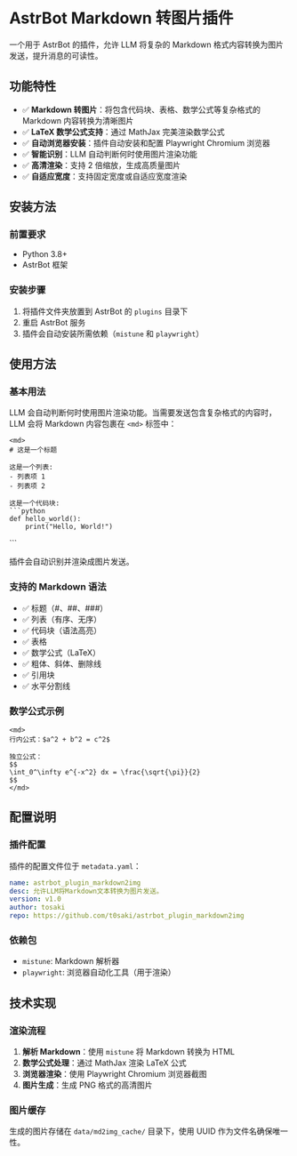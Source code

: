 # AstrBot Markdown 转图片插件

一个用于 AstrBot 的插件，允许 LLM 将复杂的 Markdown 格式内容转换为图片发送，提升消息的可读性。

## 功能特性

- ✅ **Markdown 转图片**：将包含代码块、表格、数学公式等复杂格式的 Markdown 内容转换为清晰图片
- ✅ **LaTeX 数学公式支持**：通过 MathJax 完美渲染数学公式
- ✅ **自动浏览器安装**：插件自动安装和配置 Playwright Chromium 浏览器
- ✅ **智能识别**：LLM 自动判断何时使用图片渲染功能
- ✅ **高清渲染**：支持 2 倍缩放，生成高质量图片
- ✅ **自适应宽度**：支持固定宽度或自适应宽度渲染

## 安装方法

### 前置要求

- Python 3.8+
- AstrBot 框架

### 安装步骤

1. 将插件文件夹放置到 AstrBot 的 `plugins` 目录下
2. 重启 AstrBot 服务
3. 插件会自动安装所需依赖（`mistune` 和 `playwright`）

## 使用方法

### 基本用法

LLM 会自动判断何时使用图片渲染功能。当需要发送包含复杂格式的内容时，LLM 会将 Markdown 内容包裹在 `<md>` 标签中：

```
<md>
# 这是一个标题

这是一个列表:
- 列表项 1
- 列表项 2

这是一个代码块:
```python
def hello_world():
    print("Hello, World!")
```
</md>
```

插件会自动识别并渲染成图片发送。

### 支持的 Markdown 语法

- ✅ 标题（#、##、###）
- ✅ 列表（有序、无序）
- ✅ 代码块（语法高亮）
- ✅ 表格
- ✅ 数学公式（LaTeX）
- ✅ 粗体、斜体、删除线
- ✅ 引用块
- ✅ 水平分割线

### 数学公式示例

```
<md>
行内公式：$a^2 + b^2 = c^2$

独立公式：
$$
\int_0^\infty e^{-x^2} dx = \frac{\sqrt{\pi}}{2}
$$
</md>
```

## 配置说明

### 插件配置

插件的配置文件位于 `metadata.yaml`：

```yaml
name: astrbot_plugin_markdown2img
desc: 允许LLM将Markdown文本转换为图片发送。
version: v1.0
author: tosaki
repo: https://github.com/t0saki/astrbot_plugin_markdown2img
```

### 依赖包

- `mistune`: Markdown 解析器
- `playwright`: 浏览器自动化工具（用于渲染）

## 技术实现

### 渲染流程

1. **解析 Markdown**：使用 `mistune` 将 Markdown 转换为 HTML
2. **数学公式处理**：通过 MathJax 渲染 LaTeX 公式
3. **浏览器渲染**：使用 Playwright Chromium 浏览器截图
4. **图片生成**：生成 PNG 格式的高清图片

### 图片缓存

生成的图片存储在 `data/md2img_cache/` 目录下，使用 UUID 作为文件名确保唯一性。

